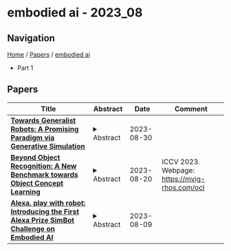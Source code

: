 # embodied ai - 2023_08

## Navigation

[Home](https://lixin97.github.io/arXivRadar) / [Papers](https://lixin97.github.io/arXivRadar/papers) / [embodied ai](https://lixin97.github.io/arXivRadar/papers/embodied_ai)

- Part 1

## Papers

| **Title** | **Abstract** | **Date** | **Comment** |
| --- | --- | --- | --- |
| **[Towards Generalist Robots: A Promising Paradigm via Generative Simulation](http://arxiv.org/abs/2305.10455v3)** | <details><summary>Abstract</summary>This document serves as a position paper that outlines the authors' vision for a potential pathway towards generalist robots. The purpose of this document is to share the excitement of the authors with the community and highlight a promising research direction in robotics and AI. The authors believe the proposed paradigm is a feasible path towards accomplishing the long-standing goal of robotics research: deploying robots, or embodied AI agents more broadly, in various non-factory real-world settings to perform diverse tasks. This document presents a specific idea for mining knowledge in the latest large-scale foundation models for robotics research. Instead of directly using or adapting these models to produce low-level policies and actions, it advocates for a fully automated generative pipeline (termed as generative simulation), which uses these models to generate diversified tasks, scenes and training supervisions at scale, thereby scaling up low-level skill learning and ultimately leading to a foundation model for robotics that empowers generalist robots. The authors are actively pursuing this direction, but in the meantime, they recognize that the ambitious goal of building generalist robots with large-scale policy training demands significant resources such as computing power and hardware, and research groups in academia alone may face severe resource constraints in implementing the entire vision. Therefore, the authors believe sharing their thoughts at this early stage could foster discussions, attract interest towards the proposed pathway and related topics from industry groups, and potentially spur significant technical advancements in the field.</details> | 2023-08-30 |  |
| **[Beyond Object Recognition: A New Benchmark towards Object Concept Learning](http://arxiv.org/abs/2212.02710v3)** | <details><summary>Abstract</summary>Understanding objects is a central building block of artificial intelligence, especially for embodied AI. Even though object recognition excels with deep learning, current machines still struggle to learn higher-level knowledge, e.g., what attributes an object has, and what can we do with an object. In this work, we propose a challenging Object Concept Learning (OCL) task to push the envelope of object understanding. It requires machines to reason out object affordances and simultaneously give the reason: what attributes make an object possesses these affordances. To support OCL, we build a densely annotated knowledge base including extensive labels for three levels of object concept (category, attribute, affordance), and the causal relations of three levels. By analyzing the causal structure of OCL, we present a baseline, Object Concept Reasoning Network (OCRN). It leverages causal intervention and concept instantiation to infer the three levels following their causal relations. In experiments, OCRN effectively infers the object knowledge while following the causalities well. Our data and code are available at https://mvig-rhos.com/ocl.</details> | 2023-08-20 | ICCV 2023. Webpage: https://mvig-rhos.com/ocl |
| **[Alexa, play with robot: Introducing the First Alexa Prize SimBot Challenge on Embodied AI](http://arxiv.org/abs/2308.05221v1)** | <details><summary>Abstract</summary>The Alexa Prize program has empowered numerous university students to explore, experiment, and showcase their talents in building conversational agents through challenges like the SocialBot Grand Challenge and the TaskBot Challenge. As conversational agents increasingly appear in multimodal and embodied contexts, it is important to explore the affordances of conversational interaction augmented with computer vision and physical embodiment. This paper describes the SimBot Challenge, a new challenge in which university teams compete to build robot assistants that complete tasks in a simulated physical environment. This paper provides an overview of the SimBot Challenge, which included both online and offline challenge phases. We describe the infrastructure and support provided to the teams including Alexa Arena, the simulated environment, and the ML toolkit provided to teams to accelerate their building of vision and language models. We summarize the approaches the participating teams took to overcome research challenges and extract key lessons learned. Finally, we provide analysis of the performance of the competing SimBots during the competition.</details> | 2023-08-09 |  |

